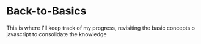 # Back-to-Basics
This is where I'll keep track of my progress, revisiting the basic concepts o javascript to consolidate the knowledge

